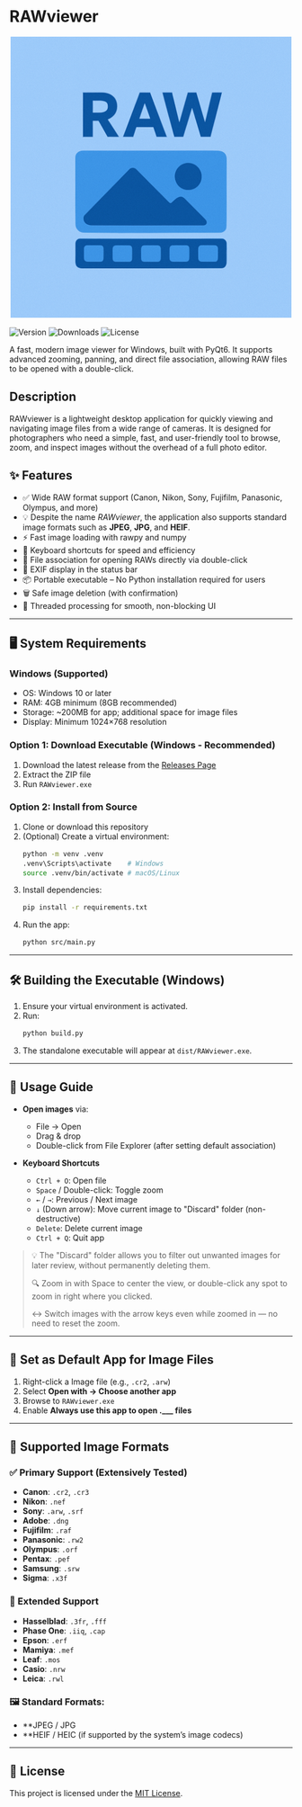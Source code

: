 # RAWviewer

<p align="center">
  <img src="appicon.png" alt="RAWviewer Icon" width="500">
</p>

![Version](https://img.shields.io/badge/version-0.2.0-blue) 
![Downloads](https://img.shields.io/github/downloads/markyip/RAWviewer/total) 
![License](https://img.shields.io/badge/license-MIT-green)


A fast, modern image viewer for Windows, built with PyQt6. It supports advanced zooming, panning, and direct file association, allowing RAW files to be opened with a double-click.

## Description
RAWviewer is a lightweight desktop application for quickly viewing and navigating image files from a wide range of cameras. It is designed for photographers who need a simple, fast, and user-friendly tool to browse, zoom, and inspect images without the overhead of a full photo editor.

## ✨ Features
- ✅ Wide RAW format support (Canon, Nikon, Sony, Fujifilm, Panasonic, Olympus, and more)
- 💡 Despite the name *RAWviewer*, the application also supports standard image formats such as **JPEG**, **JPG**, and **HEIF**.
- ⚡ Fast image loading with rawpy and numpy
- 🎹 Keyboard shortcuts for speed and efficiency
- 🔗 File association for opening RAWs directly via double-click
- 📝 EXIF display in the status bar
- 📦 Portable executable – No Python installation required for users
- 🗑️ Safe image deletion (with confirmation)
- 🧵 Threaded processing for smooth, non-blocking UI

---

## 🖥️ System Requirements

### Windows (Supported)
- OS: Windows 10 or later
- RAM: 4GB minimum (8GB recommended)
- Storage: ~200MB for app; additional space for image files
- Display: Minimum 1024×768 resolution

### Option 1: Download Executable (Windows - Recommended)
1. Download the latest release from the [Releases Page](https://github.com/markyip/RAWviewer/releases/latest)
2. Extract the ZIP file
3. Run `RAWviewer.exe`

### Option 2: Install from Source
1. Clone or download this repository
2. (Optional) Create a virtual environment:
   ```bash
   python -m venv .venv
   .venv\Scripts\activate    # Windows
   source .venv/bin/activate # macOS/Linux
   ```
3. Install dependencies:
   ```bash
   pip install -r requirements.txt
   ```
4. Run the app:
   ```bash
   python src/main.py
   ```

---

## 🛠️ Building the Executable (Windows)

1. Ensure your virtual environment is activated.
2. Run:
   ```bash
   python build.py
   ```
3. The standalone executable will appear at `dist/RAWviewer.exe`.

---

## 🧭 Usage Guide

- **Open images** via:
  - File → Open
  - Drag & drop
  - Double-click from File Explorer (after setting default association)

- **Keyboard Shortcuts**
  - `Ctrl + O`: Open file
  - `Space` / Double-click: Toggle zoom
  - `←` / `→`: Previous / Next image
  - `↓` (Down arrow): Move current image to "Discard" folder (non-destructive)
  - `Delete`: Delete current image
  - `Ctrl + Q`: Quit app
> 💡 The "Discard" folder allows you to filter out unwanted images for later review, without permanently deleting them.
> 
> 🔍 Zoom in with Space to center the view, or double-click any spot to zoom in right where you clicked.
> 
> ↔️ Switch images with the arrow keys even while zoomed in — no need to reset the zoom.


---

## 📁 Set as Default App for Image Files

1. Right-click a Image file (e.g., `.cr2`, `.arw`)
2. Select **Open with → Choose another app**
3. Browse to `RAWviewer.exe`
4. Enable **Always use this app to open .___ files**

---

## 📸 Supported Image Formats

### ✅ Primary Support (Extensively Tested)
- **Canon**: `.cr2`, `.cr3`
- **Nikon**: `.nef`
- **Sony**: `.arw`, `.srf`
- **Adobe**: `.dng`
- **Fujifilm**: `.raf`
- **Panasonic**: `.rw2`
- **Olympus**: `.orf`
- **Pentax**: `.pef`
- **Samsung**: `.srw`
- **Sigma**: `.x3f`

### 🧪 Extended Support
- **Hasselblad**: `.3fr`, `.fff`
- **Phase One**: `.iiq`, `.cap`
- **Epson**: `.erf`
- **Mamiya**: `.mef`
- **Leaf**: `.mos`
- **Casio**: `.nrw`
- **Leica**: `.rwl`

### 🖼️ Standard Formats:
- **JPEG / JPG
- **HEIF / HEIC (if supported by the system’s image codecs)

---

## 📜 License

This project is licensed under the [MIT License](LICENSE).
